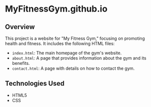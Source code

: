 # MyFitnessGym.github.io

## Overview
This project is a website for "My Fitness Gym," focusing on promoting health and fitness. It includes the following HTML files:
- `index.html`: The main homepage of the gym's website.
- `about.html`: A page that provides information about the gym and its benefits.
- `contact.html`: A page with details on how to contact the gym.

## Technologies Used
- HTML5
- CSS
